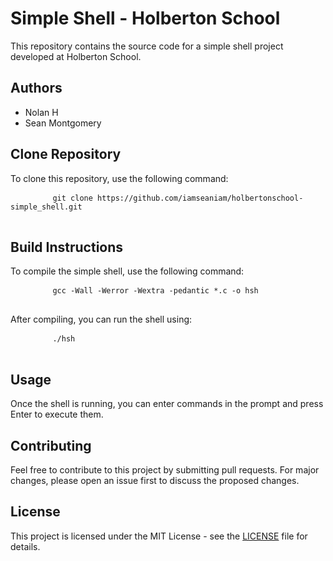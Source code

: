 <!DOCTYPE html>
<html lang="en">
<head>
	<meta charset="UTF-8">
	<meta name="viewport" content="width=device-width, initial-scale=1.0">
</head>
<body>
	<h1>Simple Shell - Holberton School</h1>
	<p>This repository contains the source code for a simple shell project developed at Holberton School.</p>
	<h2>Authors</h2>
	<ul>
		<li>Nolan H</li>
		<li>Sean Montgomery</li>
	</ul>
	<h2>Clone Repository</h2>
	<p>To clone this repository, use the following command:</p>
	<pre>
		<code>git clone https://github.com/iamseaniam/holbertonschool-simple_shell.git</code>
	</pre>
	<h2>Build Instructions</h2>
	<p>To compile the simple shell, use the following command:</p>
	<pre>
		<code>gcc -Wall -Werror -Wextra -pedantic *.c -o hsh</code>
	</pre>
	<p>After compiling, you can run the shell using:</p>
	<pre>
		<code>./hsh</code>
	</pre>
	<h2>Usage</h2>
	<p>Once the shell is running, you can enter commands in the prompt and press Enter to execute them.</p>
	<h2>Contributing</h2>
	<p>Feel free to contribute to this project by submitting pull requests. For major changes, please open an issue first to discuss the proposed changes.</p>
	<h2>License</h2>
	<p>This project is licensed under the MIT License - see the <a href="LICENSE">LICENSE</a> file for details.</p>
</body>
</html>
